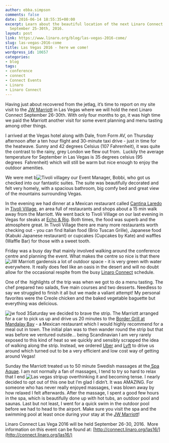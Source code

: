 ```yaml
---
author: ebba.simpson
comments: false
date: 2016-06-14 18:55:35+00:00
excerpt: Learn about the beautiful location of the next Linaro Connect in Las Vegas,
  September 25-30th, 2016.
layout: post
link: https://www.linaro.org/blog/las-vegas-2016-come/
slug: las-vegas-2016-come
title: Las Vegas 2016 - here we come!
wordpress_id: 10657
categories:
- blog
tags:
- conference
- connect
- Connect Events
- Linaro
- Linaro Connect
---
```


Having just about recovered from the jetlag, it’s time to report on my site visit to the [JW Marriott](http://www.marriott.com/hotels/travel/lasjw-jw-marriott-las-vegas-resort-and-spa/) in Las Vegas where we will hold the next Linaro Connect September 26-30th. With only four months to go, it was high time we paid the Marriott another visit for some event planning and menu tasting among other things. 

I arrived at the Vegas hotel along with Dale, from Form AV, on Thursday afternoon after a ten hour flight and 30-minute taxi drive - just in time for the heatwave. Sunny and 42 degrees Celsius (107 Fahrenheit), it was quite the contrast to the rainy, grey London we flew out from.  Luckily the average temperature for September in Las Vegas is 35 degrees celsius (95 degrees  Fahrenheit) which will still be warm but nice enough to enjoy the outdoor amenities.

We were met b![Tivoli village](/assets/blog/Tivoli-village-300x241.jpg)y our Event Manager, Bobbi, who got us checked into our fantastic suites. The suite was beautifully decorated and felt very homely, with a spacious bathroom, big comfy bed and great view of the mountains surrounding Vegas. 

In the evening we had dinner at a Mexican restaurant called [Cantina Laredo](http://www.tivolivillagelv.com/portfolio/cantina-laredo-2/) in [Tivoli Village](http://www.tivolivillagelv.com/), an area full of restaurants and shops about a 15 min walk away from the Marriott. We went back to Tivoli Village on our last evening in Vegas for steaks at [Echo & Rig](http://www.tivolivillagelv.com/portfolio/test-3-2/). Both times, the food was superb and the atmosphere great. In Tivoli Village there are many more restaurants worth checking out - you can find Italian food (Brio Tuscan Grille), Japanese food (Kabuki Japanese restaurant) or cupcakes (Cupcakes by Kate) and waffles (Waffle Bar) for those with a sweet tooth.

Friday was a busy day that mainly involved walking around the conference centre and planning the event. What makes the centre so nice is that there ![JW Marriott gardens](/assets/blog/JW-Marriott-gardens-300x238.jpg)is a lot of outdoor space - it is very green with water everywhere. It really does feel like an oasis in the desert and will no doubt allow for the occasional respite from the busy [Linaro Connect](http://connect.linaro.org/las16/) schedule. 

One of the  highlights of the trip was when we got to do a menu tasting. The chef prepared two salads, five main courses and two desserts. Needless to say we struggled to finish it all but we made a valiant attempt! My personal favorites were the Creole chicken and the baked vegetable baguette but everything was delicious.

![jw food 3](/assets/blog/jw-food-3-204x300.jpg)Saturday we decided to brave the strip. The Marriott arranged for a car to pick us up and drive us 20 minutes to the [Border Grill at Mandalay Bay](http://www.bordergrill.com/locations/las-vegas/bglvmb/) - a Mexican restaurant which I would highly recommend for a meal out in town. The initial plan was to then wander round the strip but that was before we ventured outside... being Scandinavian I am very rarely exposed to this kind of heat so we quickly and sensibly scrapped the idea of walking along the strip. Instead, we ordered [Uber](https://www.uber.com/ride/) and [Lyft](https://www.lyft.com/) to drive us around which turned out to be a very efficient and low cost way of getting around Vegas!  

Sunday the Marriott treated us to 50 minute Swedish massages at the[ Spa Aquae](http://www.marriott.com/spas/lasjw-jw-marriott-las-vegas-resort-and-spa/spa-aquae/5013971/home-page.mi). I am not normally a fan of massages, I tend to try so hard to relax that I end ![Las vegas strip](/assets/blog/Las-vegas-strip-216x300.jpg)up overthinking it and becoming tense. I nearly decided to opt out of this one but I’m glad I didn’t. It was AMAZING. For someone who has never really enjoyed massages, I was blown away by how relaxed I felt afterwards. After the massage, I spent a good few hours in the spa, which is beautifully done up with hot tubs, an outdoor pool and saunas. Last but not least, I went for a quick swim in the outdoor pool before we had to head to the airport. Make sure you visit the spa and the swimming pool at least once during your stay at the [JW Marriott](http://www.marriott.com/hotels/travel/lasjw-jw-marriott-las-vegas-resort-and-spa/)!

Linaro Connect Las Vega 2016 will be held September 26-30, 2016.  More information on this event can be found at: [http://connect.linaro.org/las16/](http://connect.linaro.org/las16/)


